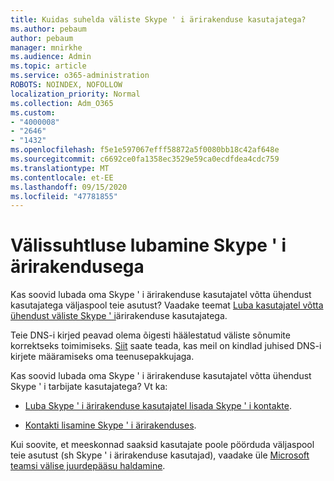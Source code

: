 ```yaml
---
title: Kuidas suhelda väliste Skype ' i ärirakenduse kasutajatega?
ms.author: pebaum
author: pebaum
manager: mnirkhe
ms.audience: Admin
ms.topic: article
ms.service: o365-administration
ROBOTS: NOINDEX, NOFOLLOW
localization_priority: Normal
ms.collection: Adm_O365
ms.custom:
- "4000008"
- "2646"
- "1432"
ms.openlocfilehash: f5e1e597067efff58872a5f0080bb18c42af648e
ms.sourcegitcommit: c6692ce0fa1358ec3529e59ca0ecdfdea4cdc759
ms.translationtype: MT
ms.contentlocale: et-EE
ms.lasthandoff: 09/15/2020
ms.locfileid: "47781855"
---
```

# <a name="allow-external-communications-with-skype-for-business"></a>Välissuhtluse lubamine Skype ' i ärirakendusega 

Kas soovid lubada oma Skype ' i ärirakenduse kasutajatel võtta ühendust kasutajatega väljaspool teie asutust? Vaadake teemat [Luba kasutajatel võtta ühendust väliste Skype ' i](https://docs.microsoft.com/skypeforbusiness/set-up-skype-for-business-online/allow-users-to-contact-external-skype-for-business-users)ärirakenduse kasutajatega.

Teie DNS-i kirjed peavad olema õigesti häälestatud väliste sõnumite korrektseks toimimiseks. [Siit](https://docs.microsoft.com/microsoft-365/admin/get-help-with-domains/set-up-your-domain-host-specific-instructions) saate teada, kas meil on kindlad juhised DNS-i kirjete määramiseks oma teenusepakkujaga. 

Kas soovid lubada oma Skype ' i ärirakenduse kasutajatel võtta ühendust Skype ' i tarbijate kasutajatega? Vt ka:

- [Luba Skype ' i ärirakenduse kasutajatel lisada Skype ' i kontakte](https://docs.microsoft.com/skypeforbusiness/set-up-skype-for-business-online/let-skype-for-business-users-add-skype-contacts). 

- [Kontakti lisamine Skype ' i ärirakenduses](https://support.office.com/article/add-a-contact-in-skype-for-business-89338023-2adf-4f5c-90b6-f8b6f72fadd1).


Kui soovite, et meeskonnad saaksid kasutajate poole pöörduda väljaspool teie asutust (sh Skype ' i ärirakenduse kasutajad), vaadake üle [Microsoft teamsi välise juurdepääsu haldamine](https://docs.microsoft.com/microsoftteams/let-your-teams-users-communicate-with-other-people). 